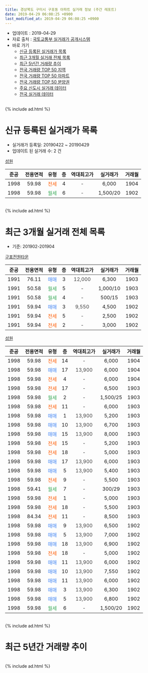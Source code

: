 ```yaml
---
title: 경상북도 구미시 구포동 아파트 실거래 정보 (주간 레포트)
date: 2019-04-29 06:08:25 +0900
last_modified_at: 2019-04-29 06:08:25 +0900
---
```


* 업데이트 : 2019-04-29
* 자료 출처 : [국토교통부 실거래가 공개시스템](http://rt.molit.go.kr)
* 바로 가기
    * [신규 등록된 실거래가 목록](#신규-등록된-실거래가-목록)
    * [최근 3개월 실거래 전체 목록](#최근-3개월-실거래-전체-목록)
    * [최근 5년간 거래량 추이](#최근-5년간-거래량-추이)
    * [전국 거래량 TOP 50 지역](https://inasie.github.io/apt-trade-info/최근-3개월-전국에서-가장-거래가-많이-발생한-지역)
    * [전국 거래량 TOP 50 아파트](https://inasie.github.io/apt-trade-info/최근-3개월-전국에서-가장-거래가-많이-발생한-아파트)
    * [전국 거래량 TOP 50 분양권](https://inasie.github.io/apt-trade-info/최근-3개월-전국에서-가장-거래가-많이-발생한-분양권)
    * [주요 신도시 실거래 데이터](https://inasie.github.io/apt-trade-info/주요-신도시)
    * [전국 실거래 데이터](https://inasie.github.io/apt-trade-info/전국)
<br>
{% include ad.html %}
<br>

# 신규 등록된 실거래가 목록
* 실거래가 등록일: 20190422 ~ 20190429
* 업데이트 된 실거래 수: 2 건


[성원](https://search.naver.com/search.naver?query=%EA%B2%BD%EC%83%81%EB%B6%81%EB%8F%84+%EA%B5%AC%EB%AF%B8%EC%8B%9C+%EA%B5%AC%ED%8F%AC%EB%8F%99+%EC%84%B1%EC%9B%90)

|준공|전용면적|유형|층|역대최고가|실거래가|거래월|
|:---:|:---:|:---:|:---:|:---:|:---:|:---:|
|1998|59.98|<span style="color:#ff5a00">전세</span>|4|<span style="color:#444444">-</span>|6,000|1904|
|1998|59.98|<span style="color:#34a853">월세</span>|6|<span style="color:#444444">-</span>|1,500/20|1902|


<br>
{% include ad.html %}
<br>

# 최근 3개월 실거래 전체 목록
* 기준: 201902-201904


[구포전원타운](https://search.naver.com/search.naver?query=%EA%B2%BD%EC%83%81%EB%B6%81%EB%8F%84+%EA%B5%AC%EB%AF%B8%EC%8B%9C+%EA%B5%AC%ED%8F%AC%EB%8F%99+%EA%B5%AC%ED%8F%AC%EC%A0%84%EC%9B%90%ED%83%80%EC%9A%B4)

|준공|전용면적|유형|층|역대최고가|실거래가|거래월|
|:---:|:---:|:---:|:---:|:---:|:---:|:---:|
|1991|76.11|<span style="color:#4285f3">매매</span>|3|<span style="color:#444444">12,000</span>|6,300|1903|
|1991|50.58|<span style="color:#34a853">월세</span>|5|<span style="color:#444444">-</span>|1,000/10|1903|
|1991|50.58|<span style="color:#34a853">월세</span>|4|<span style="color:#444444">-</span>|500/15|1903|
|1991|59.94|<span style="color:#4285f3">매매</span>|3|<span style="color:#444444">9,550</span>|4,500|1902|
|1991|59.94|<span style="color:#ff5a00">전세</span>|5|<span style="color:#444444">-</span>|2,500|1902|
|1991|59.94|<span style="color:#ff5a00">전세</span>|2|<span style="color:#444444">-</span>|3,000|1902|

[성원](https://search.naver.com/search.naver?query=%EA%B2%BD%EC%83%81%EB%B6%81%EB%8F%84+%EA%B5%AC%EB%AF%B8%EC%8B%9C+%EA%B5%AC%ED%8F%AC%EB%8F%99+%EC%84%B1%EC%9B%90)

|준공|전용면적|유형|층|역대최고가|실거래가|거래월|
|:---:|:---:|:---:|:---:|:---:|:---:|:---:|
|1998|59.98|<span style="color:#ff5a00">전세</span>|14|<span style="color:#444444">-</span>|6,000|1904|
|1998|59.98|<span style="color:#4285f3">매매</span>|17|<span style="color:#444444">13,900</span>|6,000|1904|
|1998|59.98|<span style="color:#ff5a00">전세</span>|4|<span style="color:#444444">-</span>|6,000|1904|
|1998|59.98|<span style="color:#ff5a00">전세</span>|17|<span style="color:#444444">-</span>|6,500|1903|
|1998|59.98|<span style="color:#34a853">월세</span>|2|<span style="color:#444444">-</span>|1,500/25|1903|
|1998|59.98|<span style="color:#ff5a00">전세</span>|11|<span style="color:#444444">-</span>|6,000|1903|
|1998|59.98|<span style="color:#4285f3">매매</span>|1|<span style="color:#444444">13,900</span>|5,200|1903|
|1998|59.98|<span style="color:#4285f3">매매</span>|10|<span style="color:#444444">13,900</span>|6,700|1903|
|1998|59.98|<span style="color:#4285f3">매매</span>|15|<span style="color:#444444">13,900</span>|8,000|1903|
|1998|59.98|<span style="color:#ff5a00">전세</span>|15|<span style="color:#444444">-</span>|5,200|1903|
|1998|59.98|<span style="color:#ff5a00">전세</span>|18|<span style="color:#444444">-</span>|5,000|1903|
|1998|59.98|<span style="color:#4285f3">매매</span>|17|<span style="color:#444444">13,900</span>|6,000|1903|
|1998|59.98|<span style="color:#4285f3">매매</span>|5|<span style="color:#444444">13,900</span>|5,400|1903|
|1998|59.98|<span style="color:#ff5a00">전세</span>|9|<span style="color:#444444">-</span>|5,500|1903|
|1998|59.41|<span style="color:#34a853">월세</span>|7|<span style="color:#444444">-</span>|300/29|1903|
|1998|59.98|<span style="color:#ff5a00">전세</span>|1|<span style="color:#444444">-</span>|5,000|1903|
|1998|59.98|<span style="color:#ff5a00">전세</span>|18|<span style="color:#444444">-</span>|5,500|1903|
|1998|84.34|<span style="color:#ff5a00">전세</span>|11|<span style="color:#444444">-</span>|8,500|1903|
|1998|59.98|<span style="color:#4285f3">매매</span>|9|<span style="color:#444444">13,900</span>|6,500|1902|
|1998|59.98|<span style="color:#4285f3">매매</span>|5|<span style="color:#444444">13,900</span>|7,000|1902|
|1998|59.98|<span style="color:#4285f3">매매</span>|18|<span style="color:#444444">13,900</span>|6,900|1902|
|1998|59.98|<span style="color:#ff5a00">전세</span>|18|<span style="color:#444444">-</span>|5,000|1902|
|1998|59.98|<span style="color:#4285f3">매매</span>|11|<span style="color:#444444">13,900</span>|6,000|1902|
|1998|59.98|<span style="color:#4285f3">매매</span>|10|<span style="color:#444444">13,900</span>|7,550|1902|
|1998|59.98|<span style="color:#4285f3">매매</span>|11|<span style="color:#444444">13,900</span>|6,000|1902|
|1998|59.98|<span style="color:#4285f3">매매</span>|3|<span style="color:#444444">13,900</span>|6,300|1902|
|1998|59.98|<span style="color:#4285f3">매매</span>|5|<span style="color:#444444">13,900</span>|6,800|1902|
|1998|59.98|<span style="color:#34a853">월세</span>|6|<span style="color:#444444">-</span>|1,500/20|1902|


<br>
{% include ad.html %}
<br>

# 최근 5년간 거래량 추이


<div style="width:100%;">
    <canvas id="deal_progress" height="200"></canvas>
</div>

<script>
new Chart(document.getElementById("deal_progress"), {
    type: 'line',
    data: {
        labels: ['201404','201405','201406','201407','201408','201409','201410','201411','201412','201501','201502','201503','201504','201505','201506','201507','201508','201509','201510','201511','201512','201601','201602','201603','201604','201605','201606','201607','201608','201609','201610','201611','201612','201701','201702','201703','201704','201705','201706','201707','201708','201709','201710','201711','201712','201801','201802','201803','201804','201805','201806','201807','201808','201809','201810','201811','201812','201901','201902','201903','201904'],
        datasets: [{
            label: '매매',
            pointRadius: 1,
            data: [9, 6, 13, 15, 11, 9, 11, 13, 9, 11, 6, 7, 8, 7, 11, 8, 9, 11, 13, 11, 8, 3, 6, 16, 7, 17, 10, 13, 15, 9, 8, 9, 11, 8, 9, 8, 8, 4, 9, 5, 6, 13, 9, 10, 4, 8, 8, 8, 9, 6, 6, 16, 12, 11, 11, 5, 3, 8, 9, 6, 1],
            borderColor: "rgba(255, 201, 14, 1)",
            backgroundColor: "rgba(255, 201, 14, 0.5)",
            fill: false,
            lineTension: 0
        },{
            label: '전월세',
            pointRadius: 1,
            data: [15, 10, 10, 16, 7, 18, 20, 14, 10, 14, 18, 16, 9, 14, 14, 19, 10, 5, 13, 18, 15, 17, 17, 13, 9, 13, 16, 13, 10, 12, 14, 11, 13, 9, 12, 11, 12, 7, 13, 16, 13, 11, 4, 9, 6, 12, 17, 18, 14, 10, 7, 9, 9, 9, 10, 13, 4, 14, 4, 12, 2],
            borderColor: "rgba(0, 141, 185, 1)",
            backgroundColor: "rgba(0, 141, 185, 0.5)",
            fill: false,
            lineTension: 0
        }
        ]
    },
    options: {
        responsive: true,
        title: {
            display: false
        },
        tooltips: {
            mode: 'index',
            intersect: false
        },
        hover: {
            mode: 'nearest',
            intersect: true
        },
        scales: {
            xAxes: [{
                display: true,
                scaleLabel: {
                    display: true,
                    labelString: '년/월'
                }
            }],
            yAxes: [{
                display: true,
                ticks: {
                    suggestedMin: 0,
                },
                scaleLabel: {
                    display: true,
                    labelString: '실거래 수'
                }
            }]
        }
    }
});

</script>


<br>
{% include ad.html %}
<br>

